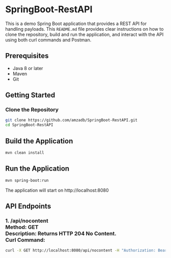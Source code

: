 # SpringBoot-RestAPI

This is a demo Spring Boot application that provides a REST API for handling payloads.
This `README.md` file provides clear instructions on how to clone the repository, build and run the application, and interact with the API using both curl commands and Postman.

## Prerequisites

- Java 8 or later
- Maven
- Git

## Getting Started

### Clone the Repository

```sh
git clone https://github.com/amzadb/SpringBoot-RestAPI.git
cd SpringBoot-RestAPI
```

## Build the Application
```sh
mvn clean install
```

## Run the Application
```sh
mvn spring-boot:run
```

The application will start on http://localhost:8080

## API Endpoints
### 1. /api/nocontent <br> Method: GET <br> Description: Returns HTTP 204 No Content. <br> Curl Command:
```sh
curl -X GET http://localhost:8080/api/nocontent -H "Authorization: Bearer valid-token"
```
